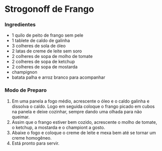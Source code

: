 # Strogonoff de Frango

### Ingredientes
 - 1 quilo de peito de frango sem pele
 - 1 tablete de caldo de galinha
 - 3 colheres de sola de óleo
 - 2 latas de creme de leite sem soro
 - 2 colheres de sopa de molho de tomate
 - 2 colheres de sopa de ketchup
 - 2 colheres de sopa de mostarda
 - champignon
 - batata palha e arroz branco para acompanhar

### Modo de Preparo
 1. Em uma panela a fogo médio, acrescente o óleo e o caldo galinha e dissolva o caldo. Logo em seguida coloque o frango picado em cubos na panela e deixe cozinhar, sempre dando uma olhada para não queimar.
 2. Assim que o frango estiver bem cozido, acrescente o molho de tomate, o ketchup, a mostarda e o championt a gosto.
 3. Abaixe o fogo e coloque o creme de leite e mexa bem até se tornar um creme homogêneo.
 4. Está pronto para servir.
